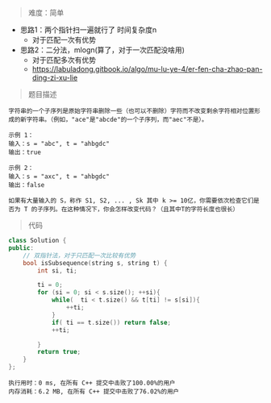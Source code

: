> 难度：简单
- 思路1：两个指针扫一遍就行了 时间复杂度n
  - 对于匹配一次有优势
- 思路2：二分法，mlogn(算了，对于一次匹配没啥用)
  - 对于匹配多次有优势
  - https://labuladong.gitbook.io/algo/mu-lu-ye-4/er-fen-cha-zhao-pan-ding-zi-xu-lie

> 题目描述

```
字符串的一个子序列是原始字符串删除一些（也可以不删除）字符而不改变剩余字符相对位置形成的新字符串。（例如，"ace"是"abcde"的一个子序列，而"aec"不是）。

示例 1：
输入：s = "abc", t = "ahbgdc"
输出：true

示例 2：
输入：s = "axc", t = "ahbgdc"
输出：false

```

```
如果有大量输入的 S，称作 S1, S2, ... , Sk 其中 k >= 10亿，你需要依次检查它们是否为 T 的子序列。在这种情况下，你会怎样改变代码？（且其中T的字符长度也很长）
```

> 代码

```cpp
class Solution {
public:
    // 双指针法，对于只匹配一次比较有优势
    bool isSubsequence(string s, string t) {
        int si, ti;

        ti = 0;
        for (si = 0; si < s.size(); ++si){
            while(  ti < t.size() && t[ti] != s[si]){
                ++ti;
            }
            if( ti == t.size()) return false;
            ++ti;

        }
        return true;
    }
};
```

```
执行用时：0 ms, 在所有 C++ 提交中击败了100.00%的用户
内存消耗：6.2 MB, 在所有 C++ 提交中击败了76.02%的用户
```